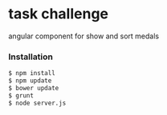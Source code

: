 # task challenge

angular component for show and sort medals 

### Installation

```sh
$ npm install
$ npm update
$ bower update
$ grunt
$ node server.js

```
